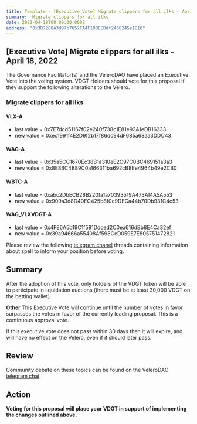 ```yaml
---
title: Template - [Executive Vote] Migrate clippers for all ilks - April 18, 2022
summary:  Migrate clippers for all ilks
date: 2022-04-18T00:00:00.000Z
address: "0x3B7208A3d97b7657FA4F190EEDdf2468245e1E10"
---
```

## [Executive Vote]  Migrate clippers for all ilks - April 18, 2022

The Governance Facilitator(s) and the VeleroDAO have placed an Executive Vote into the voting system. VDGT Holders should vote for this proposal if they support the following alterations to the Velero.

###  Migrate clippers for all ilks

#### VLX-A
* last value = 0x7E7dcd51167f02e240f738c1E81e93A1eDB16233
* new value = 0xec1991f4E2D9f2b17f86dc94dF685a68aa3DDC43

#### WAG-A
* last value = 0x35a5CC1670Ec38B1a310eE2C97C0BC469151a3a3
* new value = 0x8E86C4B89C0a166311ba692cB8Ee4964b49e2CB0

#### WBTC-A
* last value = 0xabc2DbECB28B220fa1a70393519A473Af4A5A553
* new value = 0x909a3d8D40EC425b8f0c9DECa44b70Db931C4c53

#### WAG_VLXVDGT-A
* last value = 0x4FE6A5b19C1f591Ddced2C0ea616dBb8E4Ca32ef
* new value = 0x39a94666a55408Af598CeD059E7E805751472821

Please review the following [telegram chanel](https://t.me/velerodao) threads containing information about spell to inform your position before voting.

## Summary
After the adoption of this vote, only holders of the VDGT token will be able to participate in liquidation auctions (there must be at least 30,000 VDGT on the betting wallet).

**Other**
This Executive Vote will continue until the number of votes in favor surpasses the votes in favor of the currently leading proposal. This is a continuous approval vote. 

If this executive vote does not pass within 30 days then it will expire, and will have no effect on the Velero, even if it should later pass. 

## Review

Community debate on these topics can be found on the VeleroDAO  [telegram chat](https://t.me/velero_chat). 


## Action

**Voting for this proposal will place your VDGT in support of implementing the changes outlined above.**
